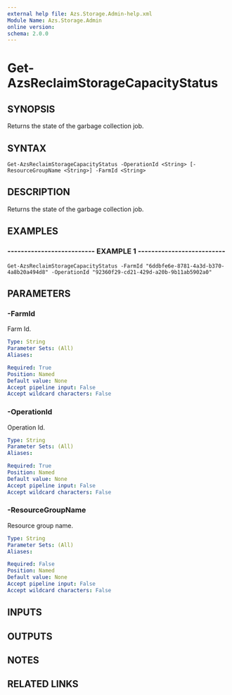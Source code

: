 ```yaml
---
external help file: Azs.Storage.Admin-help.xml
Module Name: Azs.Storage.Admin
online version: 
schema: 2.0.0
---
```


# Get-AzsReclaimStorageCapacityStatus

## SYNOPSIS
Returns the state of the garbage collection job.

## SYNTAX

```
Get-AzsReclaimStorageCapacityStatus -OperationId <String> [-ResourceGroupName <String>] -FarmId <String>
```

## DESCRIPTION
Returns the state of the garbage collection job.

## EXAMPLES

### -------------------------- EXAMPLE 1 --------------------------
```
Get-AzsReclaimStorageCapacityStatus -FarmId "6ddbfe6e-8781-4a3d-b370-4a8b20a494d8" -OperationId "92360f29-cd21-429d-a20b-9b11ab5902a0"
```

## PARAMETERS

### -FarmId
Farm Id.

```yaml
Type: String
Parameter Sets: (All)
Aliases: 

Required: True
Position: Named
Default value: None
Accept pipeline input: False
Accept wildcard characters: False
```

### -OperationId
Operation Id.

```yaml
Type: String
Parameter Sets: (All)
Aliases: 

Required: True
Position: Named
Default value: None
Accept pipeline input: False
Accept wildcard characters: False
```

### -ResourceGroupName
Resource group name.

```yaml
Type: String
Parameter Sets: (All)
Aliases: 

Required: False
Position: Named
Default value: None
Accept pipeline input: False
Accept wildcard characters: False
```

## INPUTS

## OUTPUTS

## NOTES

## RELATED LINKS

